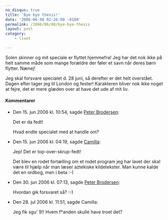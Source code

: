 ```yaml
---
no_disqus: true
title: 'Bye bye thesis!'
date: '2006-06-08 02:26:00 -0100'
permalink: /2006/06/08/bye-bye-thesis
layout: post
category:
    - livet

---
```

Solen skinner og mit speciale er flyttet hjemmefra! Jeg har det nok ikke på helt samme måde som mange forældre der føler et savn når deres børn flytter. Nænej!

Jeg skal forsvare specialet d. 28 juni, så derefter er det helt overstået. Dagen efter tager jeg til London og fester! Karakteren bliver nok ikke noget at fejre, det er mere glæden over at have det ude af mit liv.
<div class="vintage-comments">
<h4>Kommentarer </h4>
<ul class="vintage-comments-list"><li>
<p class="comment-meta">Den <time datetime="2006-06-15T10:54:20+02:00">15. jun 2006 kl.  10:54</time>, sagde <a href="http://pe.ter.dk/">Peter Brodersen</a>:</p>
<p>Det er da fedt!</p>
<p>Hvad endte specialet med at handle om?</p>
</li>

<li>
<p class="comment-meta">Den <time datetime="2006-06-15T16:19:20+02:00">15. jun 2006 kl.  04:19</time>, sagde <a href="http://xoc.dk">Camilla</a>:</p>
<p>Jep! Det er top-over-skrup-fedt!</p>
<p>Det blev en rodet fortælling om et rodet program jeg har lavet der skal være til hjælp når man læser aztekiske kildetekster. Man kunne kalde det en ordbog, men i beta :-)</p>
</li>

<li>
<p class="comment-meta">Den <time datetime="2006-06-30T19:13:34+02:00">30. jun 2006 kl.  07:13</time>, sagde <a href="http://blog.findvej.dk/">Peter Brodersen</a>:</p>
<p>Hvordan gik forsvaret så? :-)</p>
</li>

<li>
<p class="comment-meta">Den <time datetime="2006-07-28T11:51:17+02:00">28. jul 2006 kl.  11:51</time>, sagde Camilla:</p>
<p>Jeg fik sgu' 9!! Hvem f*anden skulle have troet det?</p>
</li>
</ul>
</div>
